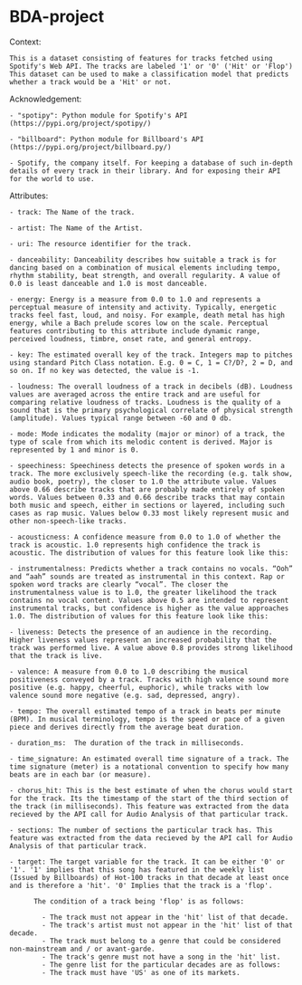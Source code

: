 # BDA-project

Context:
	
	This is a dataset consisting of features for tracks fetched using Spotify's Web API. The tracks are labeled '1' or '0' ('Hit' or 'Flop')
	This dataset can be used to make a classification model that predicts whether a track would be a 'Hit' or not.
	

Acknowledgement:
	
	- "spotipy": Python module for Spotify's API (https://pypi.org/project/spotipy/)

	- "billboard": Python module for Billboard's API (https://pypi.org/project/billboard.py/)

	- Spotify, the company itself. For keeping a database of such in-depth details of every track in their library. And for exposing their API for the world to use.


Attributes:

	- track: The Name of the track.

	- artist: The Name of the Artist.

	- uri: The resource identifier for the track.

	- danceability: Danceability describes how suitable a track is for dancing based on a combination of musical elements including tempo, rhythm stability, beat strength, and overall regularity. A value of 0.0 is least danceable and 1.0 is most danceable. 

	- energy: Energy is a measure from 0.0 to 1.0 and represents a perceptual measure of intensity and activity. Typically, energetic tracks feel fast, loud, and noisy. For example, death metal has high energy, while a Bach prelude scores low on the scale. Perceptual features contributing to this attribute include dynamic range, perceived loudness, timbre, onset rate, and general entropy. 

	- key: The estimated overall key of the track. Integers map to pitches using standard Pitch Class notation. E.g. 0 = C, 1 = C?/D?, 2 = D, and so on. If no key was detected, the value is -1.

	- loudness: The overall loudness of a track in decibels (dB). Loudness values are averaged across the entire track and are useful for comparing relative loudness of tracks. Loudness is the quality of a sound that is the primary psychological correlate of physical strength (amplitude). Values typical range between -60 and 0 db. 
		   
	- mode: Mode indicates the modality (major or minor) of a track, the type of scale from which its melodic content is derived. Major is represented by 1 and minor is 0.

	- speechiness: Speechiness detects the presence of spoken words in a track. The more exclusively speech-like the recording (e.g. talk show, audio book, poetry), the closer to 1.0 the attribute value. Values above 0.66 describe tracks that are probably made entirely of spoken words. Values between 0.33 and 0.66 describe tracks that may contain both music and speech, either in sections or layered, including such cases as rap music. Values below 0.33 most likely represent music and other non-speech-like tracks. 

	- acousticness: A confidence measure from 0.0 to 1.0 of whether the track is acoustic. 1.0 represents high confidence the track is acoustic. The distribution of values for this feature look like this:
	
	- instrumentalness: Predicts whether a track contains no vocals. “Ooh” and “aah” sounds are treated as instrumental in this context. Rap or spoken word tracks are clearly “vocal”. The closer the instrumentalness value is to 1.0, the greater likelihood the track contains no vocal content. Values above 0.5 are intended to represent instrumental tracks, but confidence is higher as the value approaches 1.0. The distribution of values for this feature look like this:
	
	- liveness: Detects the presence of an audience in the recording. Higher liveness values represent an increased probability that the track was performed live. A value above 0.8 provides strong likelihood that the track is live.
	
	- valence: A measure from 0.0 to 1.0 describing the musical positiveness conveyed by a track. Tracks with high valence sound more positive (e.g. happy, cheerful, euphoric), while tracks with low valence sound more negative (e.g. sad, depressed, angry).
	
	- tempo: The overall estimated tempo of a track in beats per minute (BPM). In musical terminology, tempo is the speed or pace of a given piece and derives directly from the average beat duration. 
	
	- duration_ms: 	The duration of the track in milliseconds.
	
	- time_signature: An estimated overall time signature of a track. The time signature (meter) is a notational convention to specify how many beats are in each bar (or measure).
	
	- chorus_hit: This is the best estimate of when the chorus would start for the track. Its the timestamp of the start of the third section of the track (in milliseconds). This feature was extracted from the data recieved by the API call for Audio Analysis of that particular track.
	
	- sections: The number of sections the particular track has. This feature was extracted from the data recieved by the API call for Audio Analysis of that particular track.
	
	- target: The target variable for the track. It can be either '0' or '1'. '1' implies that this song has featured in the weekly list (Issued by Billboards) of Hot-100 tracks in that decade at least once and is therefore a 'hit'. '0' Implies that the track is a 'flop'.
		
		  The condition of a track being 'flop' is as follows:

			- The track must not appear in the 'hit' list of that decade.
			- The track's artist must not appear in the 'hit' list of that decade.
			- The track must belong to a genre that could be considered non-mainstream and / or avant-garde. 
			- The track's genre must not have a song in the 'hit' list.
			- The genre list for the particular decades are as follows:
			- The track must have 'US' as one of its markets.
           
